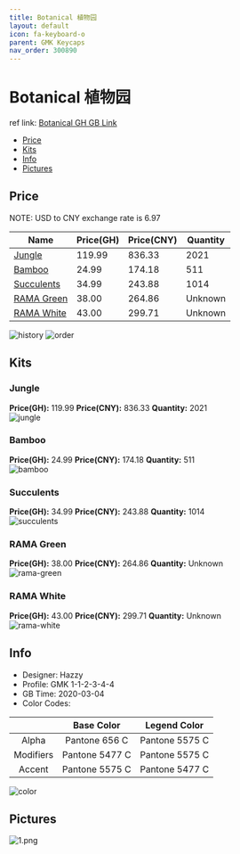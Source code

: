 ```yaml
---
title: Botanical 植物园
layout: default
icon: fa-keyboard-o
parent: GMK Keycaps
nav_order: 300890
---
```


# Botanical 植物园

ref link: [Botanical GH GB Link](https://geekhack.org/index.php?topic=104954.0)  
* [Price](#price)  
* [Kits](#kits)  
* [Info](#info)  
* [Pictures](#pictures)  


## Price  

NOTE: USD to CNY exchange rate is 6.97

| Name          | Price(GH)    |  Price(CNY) | Quantity |
| ------------- | ------------ |  ---------- | -------- |
|[Jungle](#jungle)|119.99|836.33|2021|
|[Bamboo](#bamboo)|24.99|174.18|511|
|[Succulents](#succulents)|34.99|243.88|1014|
|[RAMA Green](#rama-green)|38.00|264.86|Unknown|
|[RAMA White](#rama-white)|43.00|299.71|Unknown|

<img src="{{ 'assets/images/gmk-keycaps/botanical/history.png' | relative_url }}" alt="history" class="image featured">
<img src="{{ 'assets/images/gmk-keycaps/botanical/order.png' | relative_url }}" alt="order" class="image featured">

## Kits  
### Jungle  
**Price(GH):** 119.99    **Price(CNY):** 836.33    **Quantity:** 2021  
<img src="{{ 'assets/images/gmk-keycaps/botanical/kits_pics/jungle.jpg' | relative_url }}" alt="jungle" class="image featured">

### Bamboo  
**Price(GH):** 24.99    **Price(CNY):** 174.18    **Quantity:** 511  
<img src="{{ 'assets/images/gmk-keycaps/botanical/kits_pics/bamboo.jpg' | relative_url }}" alt="bamboo" class="image featured">

### Succulents  
**Price(GH):** 34.99    **Price(CNY):** 243.88    **Quantity:** 1014  
<img src="{{ 'assets/images/gmk-keycaps/botanical/kits_pics/succulents.jpg' | relative_url }}" alt="succulents" class="image featured">

### RAMA Green  
**Price(GH):** 38.00    **Price(CNY):** 264.86    **Quantity:** Unknown  
<img src="{{ 'assets/images/gmk-keycaps/botanical/kits_pics/rama-green.png' | relative_url }}" alt="rama-green" class="image featured">

### RAMA White  
**Price(GH):** 43.00    **Price(CNY):** 299.71    **Quantity:** Unknown  
<img src="{{ 'assets/images/gmk-keycaps/botanical/kits_pics/rama-white.png' | relative_url }}" alt="rama-white" class="image featured">


## Info  
* Designer: Hazzy  
* Profile: GMK 1-1-2-3-4-4  
* GB Time: 2020-03-04  
* Color Codes:  

| |Base Color     | Legend Color
| :-------------: | :-------------: | :------------:
|Alpha|Pantone 656 C|Pantone 5575 C
|Modifiers|Pantone 5477 C|Pantone 5575 C
|Accent|Pantone 5575 C|Pantone 5477 C

<img src="{{ 'assets/images/gmk-keycaps/botanical/color.png' | relative_url }}" alt="color" class="image featured">


## Pictures  
<img src="{{ 'assets/images/gmk-keycaps/botanical/rendering_pics/1.png' | relative_url }}" alt="1.png" class="image featured">
